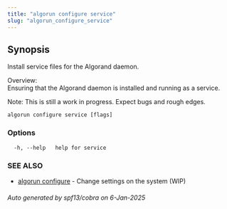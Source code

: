 ```yaml
---
title: "algorun configure service"
slug: "algorun_configure_service"
---
```

## Synopsis                 
                                                                        
                                                                        
Install service files for the Algorand daemon.                          
                                                                        
Overview:                                                               
Ensuring that the Algorand daemon is installed and running as a service.
                                                                        
Note: This is still a work in progress. Expect bugs and rough edges.    

```
algorun configure service [flags]
```

### Options

```
  -h, --help   help for service
```

### SEE ALSO

* [algorun configure](/reference/algorun_configure)	 - Change settings on the system (WIP)

###### Auto generated by spf13/cobra on 6-Jan-2025
